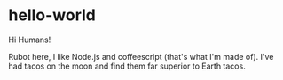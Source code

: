 # hello-world

Hi Humans!

Rubot here, I like Node.js and coffeescript (that's what I'm made of).
I've had tacos on the moon and find them far superior to Earth tacos.
